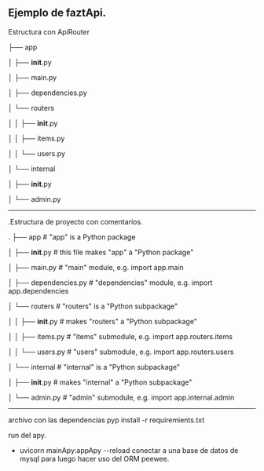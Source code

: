 Ejemplo de faztApi.
----------------------------------------- 


Estructura con ApiRouter


├── app

│   ├── __init__.py

│   ├── main.py

│   ├── dependencies.py

│   └── routers

│   │   ├── __init__.py

│   │   ├── items.py

│   │   └── users.py

│   └── internal

│       ├── __init__.py

│       └── admin.py




---------------------------------------------------------------------------------- 



.Estructura de proyecto con comentarios.

.
├── app                  # "app" is a Python package

│   ├── __init__.py      # this file makes "app" a "Python package"

│   ├── main.py          # "main" module, e.g. import app.main

│   ├── dependencies.py  # "dependencies" module, e.g. import app.dependencies

│   └── routers          # "routers" is a "Python subpackage"

│   │   ├── __init__.py  # makes "routers" a "Python subpackage"

│   │   ├── items.py     # "items" submodule, e.g. import app.routers.items

│   │   └── users.py     # "users" submodule, e.g. import app.routers.users

│   └── internal         # "internal" is a "Python subpackage"

│       ├── __init__.py  # makes "internal" a "Python subpackage"

│       └── admin.py     # "admin" submodule, e.g. import app.internal.admin

---------------------------------------------------------------------------------- 

archivo con las dependencias pyp install -r requiremients.txt

run del apy.
- uvicorn mainApy:appApy --reload
conectar a una base de datos de mysql 
para luego hacer uso del ORM peewee. 


